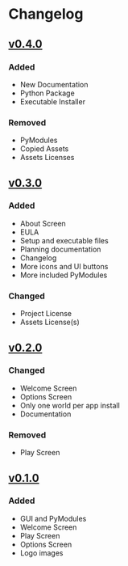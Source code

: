 # Changelog

## [v0.4.0](https://github.com/Dog-Face-Development/Craft-Clash/releases/tag/v0.4.0)

### Added

- New Documentation
- Python Package
- Executable Installer

### Removed

- PyModules
- Copied Assets
- Assets Licenses

## [v0.3.0](https://github.com/Dog-Face-Development/Craft-Clash/tree/v0.0.3)

### Added

- About Screen
- EULA
- Setup and executable files
- Planning documentation
- Changelog
- More icons and UI buttons
- More included PyModules

### Changed

- Project License
- Assets License(s)

## [v0.2.0](https://github.com/Dog-Face-Development/Craft-Clash/tree/v0.0.2)

### Changed

- Welcome Screen
- Options Screen
- Only one world per app install
- Documentation

### Removed

- Play Screen

## [v0.1.0](https://github.com/Dog-Face-Development/Craft-Clash/releases/tag/beta-v0.0.1)

### Added

- GUI and PyModules
- Welcome Screen
- Play Screen
- Options Screen
- Logo images
